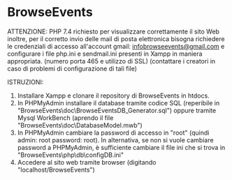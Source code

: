 # BrowseEvents

ATTENZIONE: PHP 7.4 richiesto per visualizzare correttamente il sito Web
inoltre, per il corretto invio delle mail di posta elettronica bisogna richiedere le credenziali di accesso all'account gmail: infobrowseevents@gmail.com
e configurare i file php.ini e sendmail.ini presenti in Xampp in maniera appropriata. (numero porta 465 e utilizzo di SSL) (contattare i creatori in caso di problemi di configurazione di tali file)

ISTRUZIONI: 
  1) Installare Xampp e clonare il repository di BrowseEvents in htdocs.  
  2) In PHPMyAdmin installare il database tramite codice SQL (reperibile in "BrowseEvents\doc\BrowseEventsDB_Generator.sql") oppure tramite Mysql WorkBench (aprendo il file "BrowseEvents\doc\DatabaseModel.mwb")
  3) In PHPMyAdmin cambiare la password di accesso in "root" (quindi admin: root password: root). In alternativa, se non si vuole cambiare password a PHPMyAdmin, è sufficiente cambiare il file ini che si trova in "BrowseEvents\php\db\configDB.ini"
  4) Accedere al sito web tramite browser (digitando "localhost/BrowseEvents")
  
